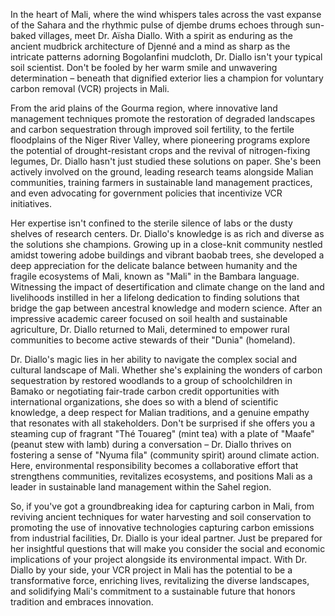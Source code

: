In the heart of Mali, where the wind whispers tales across the vast expanse of the Sahara and the rhythmic pulse of djembe drums echoes through sun-baked villages, meet Dr. Aïsha Diallo. With a spirit as enduring as the ancient mudbrick architecture of Djenné and a mind as sharp as the intricate patterns adorning Bogolanfini mudcloth, Dr. Diallo isn't your typical soil scientist. Don't be fooled by her warm smile and unwavering determination – beneath that dignified exterior lies a champion for voluntary carbon removal (VCR) projects in Mali.

From the arid plains of the Gourma region, where innovative land management techniques promote the restoration of degraded landscapes and carbon sequestration through improved soil fertility, to the fertile floodplains of the Niger River Valley, where pioneering programs explore the potential of drought-resistant crops and the revival of nitrogen-fixing legumes, Dr. Diallo hasn't just studied these solutions on paper. She's been actively involved on the ground, leading research teams alongside Malian communities, training farmers in sustainable land management practices, and even advocating for government policies that incentivize VCR initiatives.

Her expertise isn't confined to the sterile silence of labs or the dusty shelves of research centers. Dr. Diallo's knowledge is as rich and diverse as the solutions she champions. Growing up in a close-knit community nestled amidst towering adobe buildings and vibrant baobab trees, she developed a deep appreciation for the delicate balance between humanity and the fragile ecosystems of Mali, known as "Mali" in the Bambara language. Witnessing the impact of desertification and climate change on the land and livelihoods instilled in her a lifelong dedication to finding solutions that bridge the gap between ancestral knowledge and modern science. After an impressive academic career focused on soil health and sustainable agriculture, Dr. Diallo returned to Mali, determined to empower rural communities to become active stewards of their "Dunia" (homeland).

Dr. Diallo's magic lies in her ability to navigate the complex social and cultural landscape of Mali. Whether she's explaining the wonders of carbon sequestration by restored woodlands to a group of schoolchildren in Bamako or negotiating fair-trade carbon credit opportunities with international organizations, she does so with a blend of scientific knowledge, a deep respect for Malian traditions, and a genuine empathy that resonates with all stakeholders. Don't be surprised if she offers you a steaming cup of fragrant "Thé Touareg" (mint tea) with a plate of "Maafe" (peanut stew with lamb) during a conversation – Dr. Diallo thrives on fostering a sense of "Nyuma fila" (community spirit) around climate action. Here, environmental responsibility becomes a collaborative effort that strengthens communities, revitalizes ecosystems, and positions Mali as a leader in sustainable land management within the Sahel region.

So, if you've got a groundbreaking idea for capturing carbon in Mali, from reviving ancient techniques for water harvesting and soil conservation to promoting the use of innovative technologies capturing carbon emissions from industrial facilities, Dr. Diallo is your ideal partner. Just be prepared for her insightful questions that will make you consider the social and economic implications of your project alongside its environmental impact. With Dr. Diallo by your side, your VCR project in Mali has the potential to be a transformative force, enriching lives, revitalizing the diverse landscapes, and solidifying Mali's commitment to a sustainable future that honors tradition and embraces innovation. 
